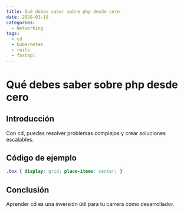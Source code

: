 ```yaml
---
title: Qué debes saber sobre php desde cero
date: 2028-03-19
categories:
  - Networking
tags:
  - cd
  - kubernetes
  - rails
  - fastapi
---
```


# Qué debes saber sobre php desde cero

## Introducción

Con cd, puedes resolver problemas complejos y crear soluciones escalables.

## Código de ejemplo

```css
.box { display: grid; place-items: center; }
```

## Conclusión

Aprender cd es una inversión útil para tu carrera como desarrollador.